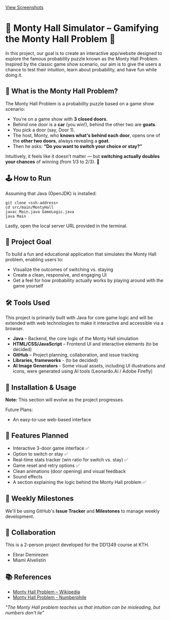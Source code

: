 [View Screenshots](Screenshots.md)
# 🐐 Monty Hall Simulator – Gamifying the Monty Hall Problem 🐐

In this project, our goal is to create an interactive app/website designed to explore the famous probability puzzle known as the Monty Hall Problem. Inspired by the classic game show scenario, our aim is to give the users a chance to test their intuition, learn about probability, and have fun while doing it.

## 🧠 What is the Monty Hall Problem?

The Monty Hall Problem is a probability puzzle based on a game show scenario:

- You're on a game show with **3 closed doors**.
- Behind one door is a **car** (you win!), behind the other two are **goats**.
- You pick a door (say, Door 1).
- The host, Monty, who **knows what's behind each door**, opens one of the **other two doors**, always revealing a **goat**.
- Then he asks: **“Do you want to switch your choice or stay?”**

Intuitively, it feels like it doesn’t matter — but **switching actually doubles your chances** of winning (from 1/3 to 2/3).
🐐

## 🕹️ How to Run
Assuming that Java (OpenJDK) is installed:
```
git clone <ssh-address>
cd src/main/MontyHall
javac Main.java GameLogic.java
java Main
```
Lastly, open the local server URL provided in the terminal.

## 🎯 Project Goal

To build a fun and educational application that simulates the Monty Hall problem, enabling users to:
* Visualize the outcomes of switching vs. staying
* Create a clean, responsive, and engaging UI
* Get a feel for how probability actually works by playing around with the game yourself

## 🛠 Tools Used

This project is primarily built with Java for core game logic and will be extended with web technologies to make it interactive and accessible via a browser.

* **Java** – Backend, the core logic of the Monty Hall simulation
* **HTML/CSS/JavaScript** – Frontend UI and interactive elements (to be decided)
* **GitHub** – Project planning, collaboration, and issue tracking
* **Libraries, frameworks** - (to be decided)
* **AI Image Generators** - Some visual assets, including UI illustrations and icons, were generated using AI tools (Leonardo.Ai / Adobe Firefly)

## 🚀 Installation & Usage

**Note:** This section will evolve as the project progresses.

Future Plans:
* An easy-to-use web-based interface

## 📌 Features Planned

* Interactive 3-door game interface ✅
* Option to switch or stay ✅
* Real-time stats tracker (win ratio for switch vs. stay) ✅
* Game reset and retry options ✅
* Clean animations (door opening) and visual feedback
* Sound effects
* A section explaining the logic behind the Monty Hall problem ✅

## 📅 Weekly Milestones

We'll be using GitHub's **Issue Tracker** and **Milestones** to manage weekly development. 

## 🤝 Collaboration
This is a 2-person project developed for the DD1349 course at KTH.
* Ebrar Demirezen
* Miami Alvelistin
 

## 📚 References

* [Monty Hall Problem – Wikipedia](https://en.wikipedia.org/wiki/Monty_Hall_problem)
* [Monty Hall Problem - Numberphile](https://www.youtube.com/watch?v=4Lb-6rxZxx0)

*"The Monty Hall problem teaches us that intuition can be misleading, but numbers don't lie"*
